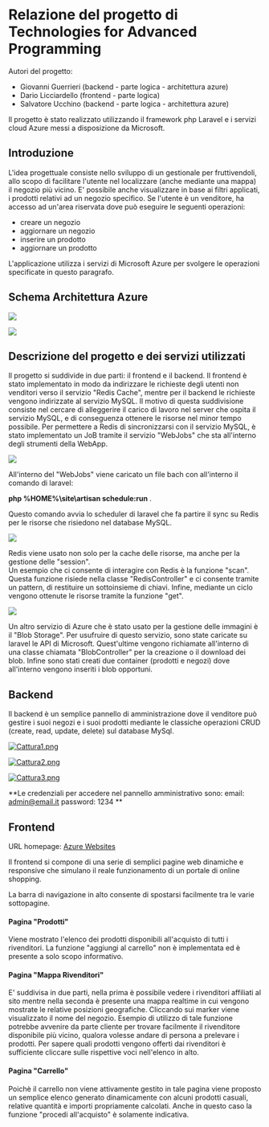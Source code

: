 # Relazione del progetto di Technologies for Advanced Programming 

Autori del progetto:
* Giovanni Guerrieri (backend - parte logica - architettura azure)
* Dario Licciardello (frontend - parte logica)
* Salvatore Ucchino (backend - parte logica - architettura azure)

Il progetto è stato realizzato utilizzando il framework php Laravel e i servizi cloud Azure messi a disposizione da Microsoft. 

## Introduzione
L'idea progettuale consiste nello sviluppo di un gestionale per fruttivendoli, allo scopo di facilitare l'utente nel localizzare (anche mediante una mappa) il negozio più vicino. E' possibile anche visualizzare in base ai filtri applicati, i prodotti relativi ad un negozio specifico. Se l'utente è un venditore, ha accesso ad un'area riservata dove può eseguire le seguenti operazioni: 

* creare un negozio
* aggiornare un negozio 
* inserire un prodotto
* aggiornare un prodotto

L'applicazione utilizza i servizi di Microsoft Azure per svolgere le operazioni specificate in questo paragrafo.

## Schema Architettura Azure
<p align="left"><img src="https://s24.postimg.org/f0v65nt51/project_architecture.png"></p>

<p align="left"><img src="https://s10.postimg.org/vy4llj9gp/Whats_App_Image_2017-06-23_at_09.37.33.jpg"></p>

## Descrizione del progetto e dei servizi utilizzati
Il progetto si suddivide in due parti: il frontend e il backend. 
Il frontend è stato implementato in modo da indirizzare le richieste degli utenti non venditori verso il servizio "Redis Cache", mentre per il backend le richieste vengono indirizzate al servizio MySQL. Il motivo di questa suddivisione consiste nel cercare di alleggerire il carico di lavoro nel server che ospita il servizio MySQL, e di conseguenza ottenere le risorse nel minor tempo possibile. Per permettere a Redis di sincronizzarsi con il servizio MySQL, è stato implementato un JoB tramite il servizio "WebJobs" che sta all'interno degli strumenti della WebApp.  

<p align="left"><img src="https://s1.postimg.org/wqmsw8ulb/image_2017-06-22_15-26-08.png"></p>

All'interno del "WebJobs" viene caricato un file bach con all'interno il comando di laravel: 

**php %HOME%\site\artisan schedule:run** .

Questo comando avvia lo scheduler di laravel che fa partire il sync su Redis per le risorse che risiedono nel database MySQL.
<p align="left"><img src="https://s22.postimg.org/wrqh9yp1t/updateredis.png"></p>

Redis viene usato non solo per la cache delle risorse, ma anche per la gestione delle "session".  
Un esempio che ci consente di interagire con Redis è la funzione "scan". Questa funzione risiede nella classe "RedisController" e ci consente tramite un pattern, di restituire un sottoinsieme di chiavi. Infine, mediante un ciclo vengono ottenute le risorse tramite la funzione "get". 

<p align="left"><img src="https://s9.postimg.org/tnn851w8v/image_2017-06-22_15-36-15.png"></p>

Un altro servizio di Azure che è stato usato per la gestione delle immagini è il "Blob Storage". Per usufruire di questo servizio, sono state caricate su laravel le API di Microsoft. Quest'ultime vengono richiamate all'interno di una classe chiamata "BlobController" per la creazione o il download dei blob. Infine sono stati creati due container (prodotti e negozi) dove all'interno vengono inseriti i blob opportuni.

## Backend

Il backend è un semplice pannello di amministrazione dove il venditore può gestire i suoi negozi e i suoi prodotti mediante le classiche operazioni CRUD (create, read, update, delete) sul database MySql.

[![Cattura1.png](https://s15.postimg.org/c0qn3h4jv/Cattura1.png)](https://postimg.org/image/g9vd5n7t3/)

[![Cattura2.png](https://s4.postimg.org/fifaoz319/Cattura2.png)](https://postimg.org/image/ynijyqhp5/)

[![Cattura3.png](https://s16.postimg.org/85vgvyqjp/Cattura3.png)](https://postimg.org/image/wz50wm9k1/)

**Le credenziali per accedere nel pannello amministrativo sono: 
email: admin@email.it
password: 1234 ** 

## Frontend

URL homepage: [Azure Websites](http://fastandfruit.azurewebsites.net/users/home)

Il frontend si compone di una serie di semplici pagine web dinamiche e responsive che simulano il reale funzionamento di un portale di online shopping.

La barra di navigazione in alto consente di spostarsi facilmente tra le varie sottopagine. 

#### Pagina "Prodotti"

Viene mostrato l'elenco dei prodotti disponibili all'acquisto di tutti i rivenditori. La funzione "aggiungi al carrello" non è implementata ed è presente a solo scopo informativo.

#### Pagina "Mappa Rivenditori"

E' suddivisa in due parti, nella prima è possibile vedere i rivenditori affiliati al sito mentre nella seconda è presente una mappa realtime in cui vengono mostrate le relative posizioni geografiche. Cliccando sui marker viene visualizzato il nome del negozio.
Esempio di utilizzo di tale funzione potrebbe avvenire da parte cliente per trovare facilmente il rivenditore disponibile più vicino, qualora volesse andare di persona a prelevare i prodotti.
Per sapere quali prodotti vengono offerti dai rivenditori è sufficiente cliccare sulle rispettive voci nell'elenco in alto.

#### Pagina "Carrello"

Poichè il carrello non viene attivamente gestito in tale pagina viene proposto un semplice elenco generato dinamicamente con alcuni prodotti casuali, relative quantità e importi propriamente calcolati.
Anche in questo caso la funzione "procedi all'acquisto" è solamente indicativa.
